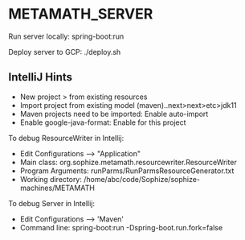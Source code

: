 # METAMATH_SERVER
Run server locally:
spring-boot:run

Deploy server to GCP:
./deploy.sh

## IntelliJ Hints

- New project > from existing resources
- Import project from existing model (maven)..next>next>etc>jdk11
- Maven projects need to be imported: Enable auto-import
- Enable google-java-format: Enable for this project

To debug ResourceWriter in Intellij:
- Edit Configurations --> "Application"
- Main class: org.sophize.metamath.resourcewriter.ResourceWriter
- Program Arguments: runParms/RunParmsResourceGenerator.txt
- Working directory: /home/abc/code/Sophize/sophize-machines/METAMATH

To debug Server in Intellij:
- Edit Configurations --> 'Maven'
- Command line: spring-boot:run -Dspring-boot.run.fork=false
